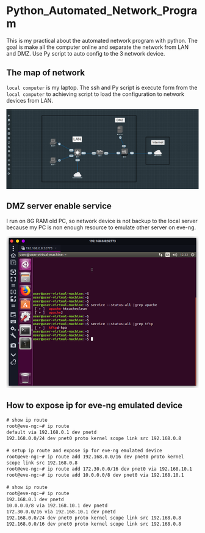 # Python_Automated_Network_Program

This is my practical about the automated network program with python.
The goal is make all the computer online and separate the network from LAN and DMZ. Use Py script to auto config to the 3 network device.

## The map of network
`local computer` is my laptop.
The ssh and Py script is execute form from the `local computer` to achieving script to load the configuration to network devices from LAN.

![planning_map](img/planning_map.png)

## DMZ server enable service
I run on 8G RAM old PC, so network device is not backup to the local server because my PC is non enough resource to emulate other server on eve-ng.

![DMZ_server](img/linux_enable_services.png)

## How to expose ip for eve-ng emulated device
```
# show ip route
root@eve-ng:~# ip route
default via 192.168.0.1 dev pnetd
192.168.0.0/24 dev pnet0 proto kernel scope link src 192.168.0.8

# setup ip route and expose ip for eve-ng emulated device
root@eve-ng:~# ip route add 192.168.0.0/16 dev pnet0 proto kernel scope link src 192.168.0.8
root@eve-ng:~# ip route add 172.30.0.0/16 dev pnet0 via 192.168.10.1
root@eve-ng:~# ip route add 10.0.0.0/8 dev pnet0 via 192.168.10.1

# show ip route
root@eve-ng:~# ip route
192.168.0.1 dev pnetd
10.0.0.0/8 via 192.168.10.1 dev pnetd
172.30.0.0/16 via 192.168.10.1 dev pnetd
192.168.0.0/24 dev pnet0 proto kernel scope link src 192.168.0.8
192.168.0.0/16 dev pnet0 proto kernel scope link src 192.168.0.8
```
